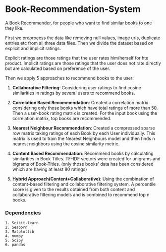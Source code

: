 # Book-Recommendation-System
 A Book Recommender, for people who want to find similar books to one they like.

First we preprocess the data like removing null values, image urls, duplicate entries etc from all three data files. Then we divide the dataset based on explicit and implicit ratings. 

Explicit ratings are those ratings that the user rates him/herself for hte product. Implicit ratings are those ratings that the user does not rate directly but are  calculated based on preference of the user.

Then we apply 5 approaches to recommend books to the user:

1. **Collaborative Filtering**: Considering user ratings to find cosine similarities in ratings by several users to recommend books.

2. **Correlation Based Recommendation**: Created a correlation matrix considering only those books which have total ratings of more than 50. Then a user-book rating matrix is created. For the input book using the correlation matrix, top books are recommended.

3. **Nearest Neighbour Recommendation**: Created a compressed sparse row matrix taking ratings of each Book by each User individually. This matrix is used to train the Nearest Neighbours model and then finds n nearest neighbors using the cosine similarity metric.

4. **Content Based Recommendation**: Recommend books by calculating similarities in Book Titles. TF-IDF vectors were created for unigrams and bigrams of Book-Titles. (only those books' data has been considered which are having at least 80 ratings)

5. **Hybrid Approach(Content+Collaborative)**: Using the combination of content-based filtering and collaborative filtering system. A percentile score is given to the results obtained from both content and collaborative filtering models and is combined to recommend top n books.

### **Dependencies**
```
1. Scikit-learn
2. Seaborn
3. Matplotlib
4. numpy
5. Scipy
6. pandas
```
